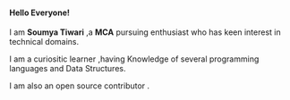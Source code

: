 #### Hello Everyone!
I am __Soumya Tiwari__ ,a __MCA__ pursuing enthusiast who has keen interest in technical domains.

I am a curiositic learner ,having Knowledge of several programming languages and Data Structures.

I am also an open source contributor .



